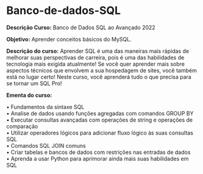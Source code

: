 # Banco-de-dados-SQL

**Descrição Curso:** Banco de Dados SQL ao Avançado 2022

**Objetivo:** Aprender conceitos básicos do MySQL.

**Descrição do curso:** Aprender SQL é uma das maneiras mais rápidas de melhorar suas perspectivas de carreira, pois é uma das habilidades de tecnologia mais exigida atualmente!  Se você quer aprender mais sobre aspectos técnicos que envolvem a sua hospedagem de sites, você também está no lugar certo!  Neste curso, você aprenderá tudo o que precisa para se tornar um SQL Pro!

**Ementa do curso:**

• Fundamentos da sintaxe SQL  
• Analise de dados usando funções agregadas com comandos GROUP BY  
• Executar consultas avançadas com operações de string e operações de comparação  
• Utilizar operadores lógicos para adicionar fluxo lógico às suas consultas SQL  
• Comandos SQL JOIN comuns  
• Criar tabelas e bancos de dados com restrições nas entradas de dados  
• Aprenda a usar Python para aprimorar ainda mais suas habilidades em SQL
